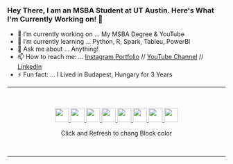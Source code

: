 ### Hey There, I am an MSBA Student at UT Austin. Here's What I'm Currently Working on! 👋


- 🔭 I’m currently working on ... My MSBA Degree & YouTube
- 🌱 I’m currently learning ... Python, R, Spark, Tableu, PowerBI
- 💬 Ask me about ... Anything!
- 📫 How to reach me: ... [Instagram Portfolio](http://instagram.com/ad_sony) // [YouTube Channel](Http://bit.do/MangoTalks) // [LinkedIn](http://LinkedIn.com/in/adsayyed)
- ⚡ Fun fact: ... I Lived in Budapest, Hungary for 3 Years

---

<div align="center">
      <br>
      <br>
      <a href="https://status.nmoo.dev/blocks/1">
        <img src="https://status.nmoo.dev/blocks/1" width="32" height="32">
      </a>
      <a href="https://status.nmoo.dev/blocks/2">
        <img src="https://status.nmoo.dev/blocks/2" width="32" height="32">
      </a>
      <a href="https://status.nmoo.dev/blocks/3">
        <img src="https://status.nmoo.dev/blocks/3" width="32" height="32">
      </a>
      <a href="https://status.nmoo.dev/blocks/4">
        <img src="https://status.nmoo.dev/blocks/4" width="32" height="32">
      </a>
      <a href="https://status.nmoo.dev/blocks/5">
        <img src="https://status.nmoo.dev/blocks/5" width="32" height="32">
      </a>
      <a href="https://status.nmoo.dev/blocks/6">
        <img src="https://status.nmoo.dev/blocks/6" width="32" height="32">
      </a>
      <a href="https://status.nmoo.dev/blocks/7">
        <img src="https://status.nmoo.dev/blocks/7" width="32" height="32">
      </a>
      <a href="https://status.nmoo.dev/blocks/8">
        <img src="https://status.nmoo.dev/blocks/8" width="32" height="32">
      </a>
      <p align="center">Click and Refresh to chang Block color </P>
      <br>
</div>

 ---

